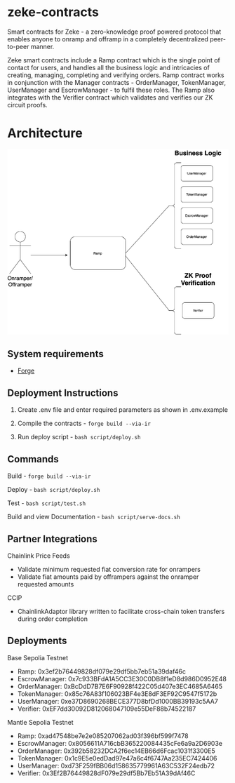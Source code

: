# zeke-contracts

Smart contracts for Zeke - a zero-knowledge proof powered protocol that enables anyone to onramp and offramp in a completely decentralized peer-to-peer manner.

Zeke smart contracts include a Ramp contract which is the single point of contact for users, and handles all the business logic and intricacies of creating, managing, completing and verifying orders. Ramp contract works in conjunction with the Manager contracts - OrderManager, TokenManager, UserManager and EscrowManager - to fulfil these roles. The Ramp also integrates with the Verifier contract which validates and verifies our ZK circuit proofs.

# Architecture

![Architecture](zeke-diagram.png)

## System requirements

- [Forge](https://github.com/foundry-rs/foundry)

## Deployment Instructions

1. Create .env file and enter required parameters as shown in .env.example

2. Compile the contracts - `forge build --via-ir`

3. Run deploy script - `bash script/deploy.sh`

## Commands

Build - `forge build --via-ir`

Deploy - `bash script/deploy.sh`

Test - `bash script/test.sh`

Build and view Documentation - `bash script/serve-docs.sh`

## Partner Integrations

Chainlink Price Feeds
- Validate minimum requested fiat conversion rate for onrampers
- Validate fiat amounts paid by offrampers against the onramper requested amounts

CCIP
- ChainlinkAdaptor library written to facilitate cross-chain token transfers during order completion

## Deployments

Base Sepolia Testnet
- Ramp: 0x3ef2b76449828df079e29df5bb7eb51a39daf46c
- EscrowManager: 0x7c933BFdA1A5CC3E30C0DB8f1eD8d986D0952E48
- OrderManager: 0xBcDdD7B7E6F90928f422C05d407e3EC4685A6465
- TokenManager: 0x85c76A83f106023BF4e3E8dF3EF92C9547f5172b
- UserManager: 0xe37D8690268BECE377D8bfDd1000BB39193c5AA7
- Verifier: 0xEF7dd30092D812068047109e55DeF88b74522187

Mantle Sepolia Testnet
- Ramp: 0xad47548be7e2e085207062ad03f396bf599f7478
- EscrowManager: 0x8056611A716cbB365220084435cFe6a9a2D6903e
- OrderManager: 0x392b58232DCA2f6ec14EB66d6Fcac1031f3300E5
- TokenManager: 0x1c9E5e0edDad97e47a6c4f6747Aa235EC7424406
- UserManager: 0xd73F259fBB06d158635779961A63C532F24edb72
- Verifier: 0x3Ef2B76449828dF079e29df5Bb7Eb51A39dAf46C